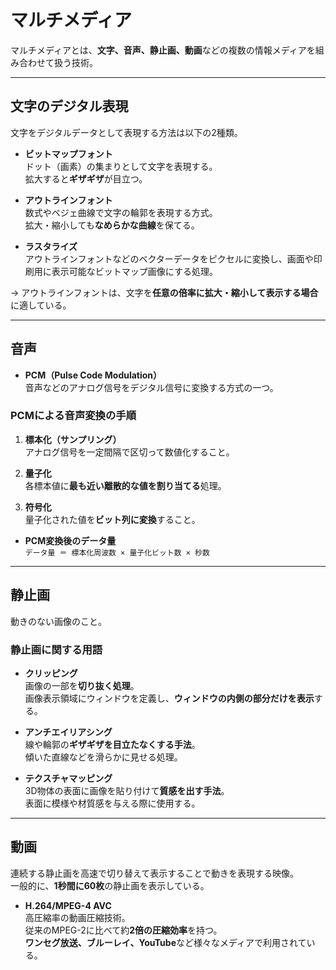# マルチメディア

マルチメディアとは、**文字、音声、静止画、動画**などの複数の情報メディアを組み合わせて扱う技術。

---

## 文字のデジタル表現

文字をデジタルデータとして表現する方法は以下の2種類。

- **ビットマップフォント**  
  ドット（画素）の集まりとして文字を表現する。  
  拡大すると**ギザギザ**が目立つ。

- **アウトラインフォント**  
  数式やベジェ曲線で文字の輪郭を表現する方式。  
  拡大・縮小しても**なめらかな曲線**を保てる。

- **ラスタライズ**  
  アウトラインフォントなどのベクターデータをピクセルに変換し、画面や印刷用に表示可能なビットマップ画像にする処理。

→ アウトラインフォントは、文字を**任意の倍率に拡大・縮小して表示する場合**に適している。

---

## 音声

- **PCM（Pulse Code Modulation）**  
  音声などのアナログ信号をデジタル信号に変換する方式の一つ。

### PCMによる音声変換の手順

1. **標本化（サンプリング）**  
   アナログ信号を一定間隔で区切って数値化すること。

2. **量子化**  
   各標本値に**最も近い離散的な値を割り当てる**処理。

3. **符号化**  
   量子化された値を**ビット列に変換**すること。

- **PCM変換後のデータ量**  
  `データ量 ＝ 標本化周波数 × 量子化ビット数 × 秒数`

---

## 静止画

動きのない画像のこと。

### 静止画に関する用語

- **クリッピング**  
  画像の一部を**切り抜く処理**。  
  画像表示領域にウィンドウを定義し、**ウィンドウの内側の部分だけを表示**する。

- **アンチエイリアシング**  
  線や輪郭の**ギザギザを目立たなくする手法**。  
  傾いた直線などを滑らかに見せる処理。

- **テクスチャマッピング**  
  3D物体の表面に画像を貼り付けて**質感を出す手法**。  
  表面に模様や材質感を与える際に使用する。

---

## 動画

連続する静止画を高速で切り替えて表示することで動きを表現する映像。  
一般的に、**1秒間に60枚**の静止画を表示している。

- **H.264/MPEG-4 AVC**  
  高圧縮率の動画圧縮技術。  
  従来のMPEG-2に比べて約**2倍の圧縮効率**を持つ。  
  **ワンセグ放送、ブルーレイ、YouTube**など様々なメディアで利用されている。
